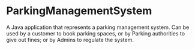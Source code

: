 # ParkingManagementSystem
A Java application that represents a parking management system. Can be used by a customer to book parking spaces, or by Parking authorities to give out fines; or by Admins to regulate the system.
